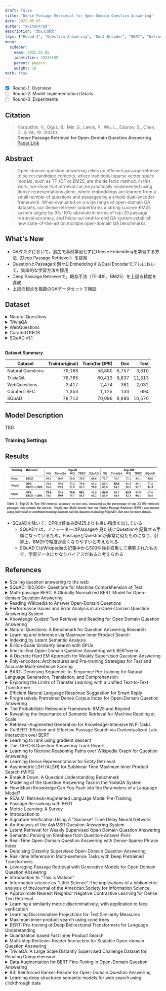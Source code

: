 ```yaml
---
draft: false
title: "Dense Passage Retrieval for Open-Domain Question Answering"
date: 2022-05-05
author: "akitenkrad"
description: "読んだ論文"
tags: ["Round-1", "Question Answering", "Dual Encoder", "BERT", "Extractive MRC", "SQuAD", "Natural Questions", "TriviaQA", "WebQuestions", "TREC"]
menu:
  sidebar:
    name: 2022.05.05
    identifier: 20220505
    parent: papers
    weight: 10
math: true
---
```


- [x] Round-1: Overview
- [ ] Round-2: Model Implementation Details
- [ ] Round-3: Experiments

## Citation

> Karpukhin, V., Oğuz, B., Min, S., Lewis, P., Wu, L., Edunov, S., Chen, D., & Yih, W. (2020).   
> **Dense Passage Retrieval for Open-Domain Question Answering.**   
> [Paper Link](https://doi.org/10.48550/arxiv.2004.04906)

## Abstract

> Open-domain question answering relies on efficient passage retrieval to
> select candidate contexts, where traditional sparse vector space models, such
> as TF-IDF or BM25, are the de facto method. In this work, we show that
> retrieval can be practically implemented using dense representations alone,
> where embeddings are learned from a small number of questions and passages by a
> simple dual-encoder framework. When evaluated on a wide range of open-domain QA
> datasets, our dense retriever outperforms a strong Lucene-BM25 system largely
> by 9%-19% absolute in terms of top-20 passage retrieval accuracy, and helps our
> end-to-end QA system establish new state-of-the-art on multiple open-domain QA
> benchmarks.

## What's New

- QAタスクにおいて，追加で事前学習せずにDense Embeddingを学習する方法（Deep Passage Retriever）を提案
- QuestionとPassageを別々にEmbeddingするDual Encoderモデルにおいて，効率的な学習方法を採用
- Deep Passage Retrieverで，既存手法（TF-IDF，BM25）を上回る精度を達成
- 上記の観点を複数のQAデータセットで検証

## Dataset

<details>
<summary>Natural Questions</summary>

  > Kwiatkowski, T. et al. (2019).   
  > **Natural Questions: A Benchmark for Question Answering Research.**  
  > Transactions of the Association for Computational Linguistics, 7, 453–466.  
  > https://doi.org/10.1162/TACL_A_00276  

</details>

<details>
<summary>TriviaQA</summary>

  > Joshi, M., Choi, E., Weld, D. S., & Zettlemoyer, L. (2017).  
  > **TriviaQA: A Large Scale Distantly Supervised Challenge Dataset for Reading Comprehension.**  
  > https://doi.org/10.48550/arxiv.1705.03551  

</details>

<details>
<summary>WebQuestions</summary>

  > Berant, J., Chou, A. K., Frostig, R., & Liang, P. (2013).  
  > **Semantic Parsing on Freebase from Question-Answer Pairs.**  
  > EMNLP.  

</details>

<details>
<summary>CuratedTRECK</summary>

  > Baudiš, P., & Šedivý, J. (2015).  
  > **Modeling of the question answering task in the YodaQA system.**  
  > Lecture Notes in Computer Science (Including Subseries Lecture Notes in Artificial Intelligence and Lecture Notes in Bioinformatics), 9283, 222–228.  
  > https://doi.org/10.1007/978-3-319-24027-5_20  

</details>

<details>
<summary>SQuAD v1.1</summary>

  > Rajpurkar, P., Zhang, J., Lopyrev, K., & Liang, P. (2016).  
  > **SQuAD: 100,000+ Questions for Machine Comprehension of Text.**  
  > EMNLP 2016 - Conference on Empirical Methods in Natural Language Processing, Proceedings, 2383–2392.  
  > https://doi.org/10.18653/V1/D16-1264

</details>
</br>

**Dataset Summary**

| Dataset | Train(original) | Train(for DPR) | Dev | Test |
|---------|----------------:|---------------:|----:|-----:|
| Natural Questions | 79,168 | 58,880 | 8,757 | 3,610 |
| TriviaQA          | 78,785 | 60,413 | 8,837 | 11,313 |
| WebQuestions      | 3,417  | 2,474  | 361   | 2,032 |
| CuratedTREC       | 1,353  | 1,125  | 133   | 694 |
| SQuAD             | 78,713 | 70,096 | 8,886 | 10,570 |

## Model Description

TBD

### Training Settings

## Results

<img src='result-table2.png' title='from the paper' />

- SQuADを除いて，DPRは軒並みBM25よりも良い精度を出している
  - SQuADでは，アノテーターはPassageを見た後にQuestionを記載する手順になっているため，PassageとQuestionが非常に似たものになり，計算上，BM25で精度が高くなりやすいと考えられる
  - SQuADではWikipediaの記事中から500件強を収集して構築されたもので，学習データにかなりバイアスがあると考えられる

## References

<details>
  <summary>Scaling question answering to the web</summary>

  > Cody C. T. Kwok, Oren Etzioni, Daniel S. Weld. (2001)  
  > **Scaling question answering to the web**  
  > TOIS  
  > [Paper Link](https://www.semanticscholar.org/paper/016e9cc85c658c6a69710b4c617609ad2a5d3a74)  
  > Influential Citation Count (22), SS-ID (016e9cc85c658c6a69710b4c617609ad2a5d3a74)  
  > 
  > **ABSTRACT**  
  > The wealth of information on the web makes it an attractive resource for seeking quick answers to simple, factual questions such as &quote;who was the first American in space?&quote; or &quote;what is the second tallest mountain in the world?&quote; Yet today's most advanced web search services (e.g., Google and AskJeeves) make it surprisingly tedious to locate answers to such questions. In this paper, we extend question-answering techniques, first studied in the information retrieval literature, to the web and experimentally evaluate their performance.First we introduce Mulder, which we believe to be the first general-purpose, fully-automated question-answering system available on the web. Second, we describe Mulder's architecture, which relies on multiple search-engine queries, natural-language parsing, and a novel voting procedure to yield reliable answers coupled with high recall. Finally, we compare Mulder's performance to that of Google and AskJeeves on questions drawn from the TREC-8 question answering track. We find that Mulder's recall is more than a factor of three higher than that of AskJeeves. In addition, we find that Google requires 6.6 times as much user effort to achieve the same level of recall as Mulder.

</details>

<details>
  <summary>SQuAD: 100,000+ Questions for Machine Comprehension of Text</summary>

  > Pranav Rajpurkar, Jian Zhang, Konstantin Lopyrev, Percy Liang. (2016)  
  > **SQuAD: 100,000+ Questions for Machine Comprehension of Text**  
  > EMNLP  
  > [Paper Link](https://www.semanticscholar.org/paper/05dd7254b632376973f3a1b4d39485da17814df5)  
  > Influential Citation Count (1062), SS-ID (05dd7254b632376973f3a1b4d39485da17814df5)  
  > 
  > **ABSTRACT**  
  > We present the Stanford Question Answering Dataset (SQuAD), a new reading comprehension dataset consisting of 100,000+ questions posed by crowdworkers on a set of Wikipedia articles, where the answer to each question is a segment of text from the corresponding reading passage. We analyze the dataset to understand the types of reasoning required to answer the questions, leaning heavily on dependency and constituency trees. We build a strong logistic regression model, which achieves an F1 score of 51.0%, a significant improvement over a simple baseline (20%). However, human performance (86.8%) is much higher, indicating that the dataset presents a good challenge problem for future research. 
The dataset is freely available at this https URL

</details>

<details>
  <summary>Multi-passage BERT: A Globally Normalized BERT Model for Open-domain Question Answering</summary>

  > Zhiguo Wang, Patrick Ng, Xiaofei Ma, Ramesh Nallapati, Bing Xiang. (2019)  
  > **Multi-passage BERT: A Globally Normalized BERT Model for Open-domain Question Answering**  
  > EMNLP  
  > [Paper Link](https://www.semanticscholar.org/paper/0cf535110808d33fdf4db3ffa1621dea16e29c0d)  
  > Influential Citation Count (16), SS-ID (0cf535110808d33fdf4db3ffa1621dea16e29c0d)  
  > 
  > **ABSTRACT**  
  > BERT model has been successfully applied to open-domain QA tasks. However, previous work trains BERT by viewing passages corresponding to the same question as independent training instances, which may cause incomparable scores for answers from different passages. To tackle this issue, we propose a multi-passage BERT model to globally normalize answer scores across all passages of the same question, and this change enables our QA model find better answers by utilizing more passages. In addition, we find that splitting articles into passages with the length of 100 words by sliding window improves performance by 4%. By leveraging a passage ranker to select high-quality passages, multi-passage BERT gains additional 2%. Experiments on four standard benchmarks showed that our multi-passage BERT outperforms all state-of-the-art models on all benchmarks. In particular, on the OpenSQuAD dataset, our model gains 21.4% EM and 21.5% F1 over all non-BERT models, and 5.8% EM and 6.5% F1 over BERT-based models.

</details>

<details>
  <summary>Reading Wikipedia to Answer Open-Domain Questions</summary>

  > Danqi Chen, Adam Fisch, J. Weston, Antoine Bordes. (2017)  
  > **Reading Wikipedia to Answer Open-Domain Questions**  
  > ACL  
  > [Paper Link](https://www.semanticscholar.org/paper/104715e1097b7ebee436058bfd9f45540f269845)  
  > Influential Citation Count (280), SS-ID (104715e1097b7ebee436058bfd9f45540f269845)  
  > 
  > **ABSTRACT**  
  > This paper proposes to tackle open- domain question answering using Wikipedia as the unique knowledge source: the answer to any factoid question is a text span in a Wikipedia article. This task of machine reading at scale combines the challenges of document retrieval (finding the relevant articles) with that of machine comprehension of text (identifying the answer spans from those articles). Our approach combines a search component based on bigram hashing and TF-IDF matching with a multi-layer recurrent neural network model trained to detect answers in Wikipedia paragraphs. Our experiments on multiple existing QA datasets indicate that (1) both modules are highly competitive with respect to existing counterparts and (2) multitask learning using distant supervision on their combination is an effective complete system on this challenging task.

</details>

<details>
  <summary>Performance Issues and Error Analysis in an Open-Domain Question Answering System</summary>

  > D. Moldovan, Marius Pasca, S. Harabagiu, M. Surdeanu. (2002)  
  > **Performance Issues and Error Analysis in an Open-Domain Question Answering System**  
  > ACL  
  > [Paper Link](https://www.semanticscholar.org/paper/1503e5c5adb0a3063d09b0f398f724d7dd26a979)  
  > Influential Citation Count (12), SS-ID (1503e5c5adb0a3063d09b0f398f724d7dd26a979)  
  > 
  > **ABSTRACT**  
  > This paper presents an in-depth analysis of a state-of-the-art Question Answering system. Several scenarios are examined: (1) the performance of each module in a serial baseline system, (2) the impact of feedbacks and the insertion of a logic prover, and (3) the impact of various lexical resources. The main conclusion is that the overall performance depends on the depth of natural language processing resources and the tools used for answer finding.

</details>

<details>
  <summary>Knowledge Guided Text Retrieval and Reading for Open Domain Question Answering</summary>

  > Sewon Min, Danqi Chen, Luke Zettlemoyer, Hannaneh Hajishirzi. (2019)  
  > **Knowledge Guided Text Retrieval and Reading for Open Domain Question Answering**  
  > ArXiv  
  > [Paper Link](https://www.semanticscholar.org/paper/1715aa36ccc851310308630d4db61dcecf49a50d)  
  > Influential Citation Count (4), SS-ID (1715aa36ccc851310308630d4db61dcecf49a50d)  
  > 
  > **ABSTRACT**  
  > We introduce an approach for open-domain question answering (QA) that retrieves and reads a passage graph, where vertices are passages of text and edges represent relationships that are derived from an external knowledge base or co-occurrence in the same article. Our goals are to boost coverage by using knowledge-guided retrieval to find more relevant passages than text-matching methods, and to improve accuracy by allowing for better knowledge-guided fusion of information across related passages. Our graph retrieval method expands a set of seed keyword-retrieved passages by traversing the graph structure of the knowledge base. Our reader extends a BERT-based architecture and updates passage representations by propagating information from related passages and their relations, instead of reading each passage in isolation. Experiments on three open-domain QA datasets, WebQuestions, Natural Questions and TriviaQA, show improved performance over non-graph baselines by 2-11% absolute. Our approach also matches or exceeds the state-of-the-art in every case, without using an expensive end-to-end training regime.

</details>

<details>
  <summary>Natural Questions: A Benchmark for Question Answering Research</summary>

  > T. Kwiatkowski, Jennimaria Palomaki, Olivia Redfield, Michael Collins, Ankur P. Parikh, Chris Alberti, D. Epstein, Illia Polosukhin, Jacob Devlin, Kenton Lee, Kristina Toutanova, Llion Jones, Matthew Kelcey, Ming-Wei Chang, Andrew M. Dai, Jakob Uszkoreit, Quoc V. Le, Slav Petrov. (2019)  
  > **Natural Questions: A Benchmark for Question Answering Research**  
  > TACL  
  > [Paper Link](https://www.semanticscholar.org/paper/17dbd7b72029181327732e4d11b52a08ed4630d0)  
  > Influential Citation Count (121), SS-ID (17dbd7b72029181327732e4d11b52a08ed4630d0)  
  > 
  > **ABSTRACT**  
  > We present the Natural Questions corpus, a question answering data set. Questions consist of real anonymized, aggregated queries issued to the Google search engine. An annotator is presented with a question along with a Wikipedia page from the top 5 search results, and annotates a long answer (typically a paragraph) and a short answer (one or more entities) if present on the page, or marks null if no long/short answer is present. The public release consists of 307,373 training examples with single annotations; 7,830 examples with 5-way annotations for development data; and a further 7,842 examples with 5-way annotated sequestered as test data. We present experiments validating quality of the data. We also describe analysis of 25-way annotations on 302 examples, giving insights into human variability on the annotation task. We introduce robust metrics for the purposes of evaluating question answering systems; demonstrate high human upper bounds on these metrics; and establish baseline results using competitive methods drawn from related literature.

</details>

<details>
  <summary>Learning and Inference via Maximum Inner Product Search</summary>

  > Stephen Mussmann, S. Ermon. (2016)  
  > **Learning and Inference via Maximum Inner Product Search**  
  > ICML  
  > [Paper Link](https://www.semanticscholar.org/paper/2040c5de2344b9b14f1bbfff372f708639cca739)  
  > Influential Citation Count (2), SS-ID (2040c5de2344b9b14f1bbfff372f708639cca739)  
  > 
  > **ABSTRACT**  
  > A large class of commonly used probabilistic models known as log-linear models are defined up to a normalization constant. Typical learning algorithms for such models require solving a sequence of probabilistic inference queries. These inferences are typically intractable, and are a major bottleneck for learning models with large output spaces. In this paper, we provide a new approach for amortizing the cost of a sequence of related inference queries, such as the ones arising during learning. Our technique relies on a surprising connection with algorithms developed in the past two decades for similarity search in large data bases. Our approach achieves improved running times with provable approximation guarantees. We show that it performs well both on synthetic data and neural language models with large output spaces.

</details>

<details>
  <summary>Indexing by Latent Semantic Analysis</summary>

  > S. Deerwester, S. Dumais, T. Landauer, G. Furnas, R. Harshman. (1990)  
  > **Indexing by Latent Semantic Analysis**  
  > J. Am. Soc. Inf. Sci.  
  > [Paper Link](https://www.semanticscholar.org/paper/20a80a7356859daa4170fb4da6b87b84adbb547f)  
  > Influential Citation Count (770), SS-ID (20a80a7356859daa4170fb4da6b87b84adbb547f)  
  > 
  > **ABSTRACT**  
  > A new method for automatic indexing and retrieval is described. The approach is to take advantage of implicit higher-order structure in the association of terms with documents (“semantic structure”) in order to improve the detection of relevant documents on the basis of terms found in queries. The particular technique used is singular-value decomposition, in which a large term by document matrix is decomposed into a set of ca. 100 orthogonal factors from which the original matrix can be approximated by linear combination. Documents are represented by ca. 100 item vectors of factor weights. Queries are represented as pseudo-document vectors formed from weighted combinations of terms, and documents with supra-threshold cosine values are returned. initial tests find this completely automatic method for retrieval to be promising.

</details>

<details>
  <summary>Billion-Scale Similarity Search with GPUs</summary>

  > Jeff Johnson, M. Douze, H. Jégou. (2017)  
  > **Billion-Scale Similarity Search with GPUs**  
  > IEEE Transactions on Big Data  
  > [Paper Link](https://www.semanticscholar.org/paper/2cbb8de53759e75411bc528518947a3094fbce3a)  
  > Influential Citation Count (166), SS-ID (2cbb8de53759e75411bc528518947a3094fbce3a)  
  > 
  > **ABSTRACT**  
  > Similarity search finds application in database systems handling complex data such as images or videos, which are typically represented by high-dimensional features and require specific indexing structures. This paper tackles the problem of better utilizing GPUs for this task. While GPUs excel at data parallel tasks such as distance computation, prior approaches in this domain are bottlenecked by algorithms that expose less parallelism, such as <inline-formula><tex-math notation="LaTeX">$k$</tex-math><alternatives><mml:math><mml:mi>k</mml:mi></mml:math><inline-graphic xlink:href="johnson-ieq1-2921572.gif"/></alternatives></inline-formula>-min selection, or make poor use of the memory hierarchy. We propose a novel design for <inline-formula><tex-math notation="LaTeX">$k$</tex-math><alternatives><mml:math><mml:mi>k</mml:mi></mml:math><inline-graphic xlink:href="johnson-ieq2-2921572.gif"/></alternatives></inline-formula>-selection. We apply it in different similarity search scenarios, by optimizing brute-force, approximate and compressed-domain search based on product quantization. In all these setups, we outperform the state of the art by large margins. Our implementation operates at up to 55 percent of theoretical peak performance, enabling a nearest neighbor implementation that is 8.5 × faster than prior GPU state of the art. It enables the construction of a high accuracy <inline-formula><tex-math notation="LaTeX">$k$</tex-math><alternatives><mml:math><mml:mi>k</mml:mi></mml:math><inline-graphic xlink:href="johnson-ieq3-2921572.gif"/></alternatives></inline-formula>-NN graph on 95 million images from the <sc>Yfcc100M</sc> dataset in 35 minutes, and of a graph connecting 1 billion vectors in less than 12 hours on 4 Maxwell Titan X GPUs. We have open-sourced our approach for the sake of comparison and reproducibility.

</details>

<details>
  <summary>End-to-End Open-Domain Question Answering with BERTserini</summary>

  > Wei Yang, Yuqing Xie, Aileen Lin, Xingyu Li, Luchen Tan, Kun Xiong, Ming Li, Jimmy J. Lin. (2019)  
  > **End-to-End Open-Domain Question Answering with BERTserini**  
  > NAACL  
  > [Paper Link](https://www.semanticscholar.org/paper/2fe7dba5a58aee5156594b4d78634ecd6c7dcabd)  
  > Influential Citation Count (45), SS-ID (2fe7dba5a58aee5156594b4d78634ecd6c7dcabd)  
  > 
  > **ABSTRACT**  
  > We demonstrate an end-to-end question answering system that integrates BERT with the open-source Anserini information retrieval toolkit. In contrast to most question answering and reading comprehension models today, which operate over small amounts of input text, our system integrates best practices from IR with a BERT-based reader to identify answers from a large corpus of Wikipedia articles in an end-to-end fashion. We report large improvements over previous results on a standard benchmark test collection, showing that fine-tuning pretrained BERT with SQuAD is sufficient to achieve high accuracy in identifying answer spans.

</details>

<details>
  <summary>A Discrete Hard EM Approach for Weakly Supervised Question Answering</summary>

  > Sewon Min, Danqi Chen, Hannaneh Hajishirzi, Luke Zettlemoyer. (2019)  
  > **A Discrete Hard EM Approach for Weakly Supervised Question Answering**  
  > EMNLP  
  > [Paper Link](https://www.semanticscholar.org/paper/30eff53e981695c7296d258b8dc44b4c7b482a0c)  
  > Influential Citation Count (19), SS-ID (30eff53e981695c7296d258b8dc44b4c7b482a0c)  
  > 
  > **ABSTRACT**  
  > Many question answering (QA) tasks only provide weak supervision for how the answer should be computed. For example, TriviaQA answers are entities that can be mentioned multiple times in supporting documents, while DROP answers can be computed by deriving many different equations from numbers in the reference text. In this paper, we show it is possible to convert such tasks into discrete latent variable learning problems with a precomputed, task-specific set of possible solutions (e.g. different mentions or equations) that contains one correct option. We then develop a hard EM learning scheme that computes gradients relative to the most likely solution at each update. Despite its simplicity, we show that this approach significantly outperforms previous methods on six QA tasks, including absolute gains of 2–10%, and achieves the state-of-the-art on five of them. Using hard updates instead of maximizing marginal likelihood is key to these results as it encourages the model to find the one correct answer, which we show through detailed qualitative analysis.

</details>

<details>
  <summary>Poly-encoders: Architectures and Pre-training Strategies for Fast and Accurate Multi-sentence Scoring</summary>

  > Samuel Humeau, Kurt Shuster, Marie-Anne Lachaux, J. Weston. (2020)  
  > **Poly-encoders: Architectures and Pre-training Strategies for Fast and Accurate Multi-sentence Scoring**  
  > ICLR  
  > [Paper Link](https://www.semanticscholar.org/paper/3511facfa0230b8c3ba5b72d9c11bc58f6ed6ecc)  
  > Influential Citation Count (28), SS-ID (3511facfa0230b8c3ba5b72d9c11bc58f6ed6ecc)  
  > 
  > **ABSTRACT**  
  > The use of deep pre-trained transformers has led to remarkable progress in a number of applications (Devlin et al., 2018). For tasks that make pairwise comparisons between sequences, matching a given input with a corresponding label, two approaches are common: Cross-encoders performing full self-attention over the pair and Bi-encoders encoding the pair separately. The former often performs better, but is too slow for practical use. In this work, we develop a new transformer architecture, the Poly-encoder, that learns global rather than token level self-attention features. We perform a detailed comparison of all three approaches, including what pre-training and fine-tuning strategies work best. We show our models achieve state-of-the-art results on four tasks; that Poly-encoders are faster than Cross-encoders and more accurate than Bi-encoders; and that the best results are obtained by pre-training on large datasets similar to the downstream tasks.

</details>

<details>
  <summary>BART: Denoising Sequence-to-Sequence Pre-training for Natural Language Generation, Translation, and Comprehension</summary>

  > M. Lewis, Yinhan Liu, Naman Goyal, Marjan Ghazvininejad, Abdelrahman Mohamed, Omer Levy, Veselin Stoyanov, Luke Zettlemoyer. (2019)  
  > **BART: Denoising Sequence-to-Sequence Pre-training for Natural Language Generation, Translation, and Comprehension**  
  > ACL  
  > [Paper Link](https://www.semanticscholar.org/paper/395de0bd3837fdf4b4b5e5f04835bcc69c279481)  
  > Influential Citation Count (481), SS-ID (395de0bd3837fdf4b4b5e5f04835bcc69c279481)  
  > 
  > **ABSTRACT**  
  > We present BART, a denoising autoencoder for pretraining sequence-to-sequence models. BART is trained by (1) corrupting text with an arbitrary noising function, and (2) learning a model to reconstruct the original text. It uses a standard Tranformer-based neural machine translation architecture which, despite its simplicity, can be seen as generalizing BERT (due to the bidirectional encoder), GPT (with the left-to-right decoder), and other recent pretraining schemes. We evaluate a number of noising approaches, finding the best performance by both randomly shuffling the order of sentences and using a novel in-filling scheme, where spans of text are replaced with a single mask token. BART is particularly effective when fine tuned for text generation but also works well for comprehension tasks. It matches the performance of RoBERTa on GLUE and SQuAD, and achieves new state-of-the-art results on a range of abstractive dialogue, question answering, and summarization tasks, with gains of up to 3.5 ROUGE. BART also provides a 1.1 BLEU increase over a back-translation system for machine translation, with only target language pretraining. We also replicate other pretraining schemes within the BART framework, to understand their effect on end-task performance.

</details>

<details>
  <summary>Exploring the Limits of Transfer Learning with a Unified Text-to-Text Transformer</summary>

  > Colin Raffel, Noam M. Shazeer, Adam Roberts, Katherine Lee, Sharan Narang, Michael Matena, Yanqi Zhou, Wei Li, Peter J. Liu. (2019)  
  > **Exploring the Limits of Transfer Learning with a Unified Text-to-Text Transformer**  
  > J. Mach. Learn. Res.  
  > [Paper Link](https://www.semanticscholar.org/paper/3cfb319689f06bf04c2e28399361f414ca32c4b3)  
  > Influential Citation Count (615), SS-ID (3cfb319689f06bf04c2e28399361f414ca32c4b3)  
  > 
  > **ABSTRACT**  
  > Transfer learning, where a model is first pre-trained on a data-rich task before being fine-tuned on a downstream task, has emerged as a powerful technique in natural language processing (NLP). The effectiveness of transfer learning has given rise to a diversity of approaches, methodology, and practice. In this paper, we explore the landscape of transfer learning techniques for NLP by introducing a unified framework that converts every language problem into a text-to-text format. Our systematic study compares pre-training objectives, architectures, unlabeled datasets, transfer approaches, and other factors on dozens of language understanding tasks. By combining the insights from our exploration with scale and our new "Colossal Clean Crawled Corpus", we achieve state-of-the-art results on many benchmarks covering summarization, question answering, text classification, and more. To facilitate future work on transfer learning for NLP, we release our dataset, pre-trained models, and code.

</details>

<details>
  <summary>Efficient Natural Language Response Suggestion for Smart Reply</summary>

  > Matthew Henderson, Rami Al-Rfou, B. Strope, Yun-Hsuan Sung, László Lukács, Ruiqi Guo, Sanjiv Kumar, Balint Miklos, R. Kurzweil. (2017)  
  > **Efficient Natural Language Response Suggestion for Smart Reply**  
  > ArXiv  
  > [Paper Link](https://www.semanticscholar.org/paper/435553998fbef790b5bed3491a8f634d9ec5cfa2)  
  > Influential Citation Count (13), SS-ID (435553998fbef790b5bed3491a8f634d9ec5cfa2)  
  > 
  > **ABSTRACT**  
  > This paper presents a computationally efficient machine-learned method for natural language response suggestion. Feed-forward neural networks using n-gram embedding features encode messages into vectors which are optimized to give message-response pairs a high dot-product value. An optimized search finds response suggestions. The method is evaluated in a large-scale commercial e-mail application, Inbox by Gmail. Compared to a sequence-to-sequence approach, the new system achieves the same quality at a small fraction of the computational requirements and latency.

</details>

<details>
  <summary>Progressively Pretrained Dense Corpus Index for Open-Domain Question Answering</summary>

  > Wenhan Xiong, Hong Wang, W. Wang. (2020)  
  > **Progressively Pretrained Dense Corpus Index for Open-Domain Question Answering**  
  > EACL  
  > [Paper Link](https://www.semanticscholar.org/paper/469d92f195aebfa09e9b411ad92b3c879bcd1eba)  
  > Influential Citation Count (1), SS-ID (469d92f195aebfa09e9b411ad92b3c879bcd1eba)  
  > 
  > **ABSTRACT**  
  > Commonly used information retrieval methods such as TF-IDF in open-domain question answering (QA) systems are insufficient to capture deep semantic matching that goes beyond lexical overlaps. Some recent studies consider the retrieval process as maximum inner product search (MIPS) using dense question and paragraph representations, achieving promising results on several information-seeking QA datasets. However, the pretraining of the dense vector representations is highly resource-demanding, e.g., requires a very large batch size and lots of training steps. In this work, we propose a sample-efficient method to pretrain the paragraph encoder. First, instead of using heuristically created pseudo question-paragraph pairs for pretraining, we use an existing pretrained sequence-to-sequence model to build a strong question generator that creates high-quality pretraining data. Second, we propose a simple progressive pretraining algorithm to ensure the existence of effective negative samples in each batch. Across three open-domain QA datasets, our method consistently outperforms a strong dense retrieval baseline that uses 6 times more computation for training. On two of the datasets, our method achieves more than 4-point absolute improvement in terms of answer exact match.

</details>

<details>
  <summary>The Probabilistic Relevance Framework: BM25 and Beyond</summary>

  > S. Robertson, H. Zaragoza. (2009)  
  > **The Probabilistic Relevance Framework: BM25 and Beyond**  
  > Found. Trends Inf. Retr.  
  > [Paper Link](https://www.semanticscholar.org/paper/47ced790a563344efae66588b5fb7fe6cca29ed3)  
  > Influential Citation Count (278), SS-ID (47ced790a563344efae66588b5fb7fe6cca29ed3)  
  > 
  > **ABSTRACT**  
  > The Probabilistic Relevance Framework (PRF) is a formal framework for document retrieval, grounded in work done in the 1970—1980s, which led to the development of one of the most successful text-retrieval algorithms, BM25. In recent years, research in the PRF has yielded new retrieval models capable of taking into account document meta-data (especially structure and link-graph information). Again, this has led to one of the most successful Web-search and corporate-search algorithms, BM25F. This work presents the PRF from a conceptual point of view, describing the probabilistic modelling assumptions behind the framework and the different ranking algorithms that result from its application: the binary independence model, relevance feedback models, BM25 and BM25F. It also discusses the relation between the PRF and other statistical models for IR, and covers some related topics, such as the use of non-textual features, and parameter optimisation for models with free parameters.

</details>

<details>
  <summary>Revealing the Importance of Semantic Retrieval for Machine Reading at Scale</summary>

  > Yixin Nie, Songhe Wang, Mohit Bansal. (2019)  
  > **Revealing the Importance of Semantic Retrieval for Machine Reading at Scale**  
  > EMNLP  
  > [Paper Link](https://www.semanticscholar.org/paper/4bf61dab8ad195e87b6f0496ec7bada5d37c476f)  
  > Influential Citation Count (20), SS-ID (4bf61dab8ad195e87b6f0496ec7bada5d37c476f)  
  > 
  > **ABSTRACT**  
  > Machine Reading at Scale (MRS) is a challenging task in which a system is given an input query and is asked to produce a precise output by “reading” information from a large knowledge base. The task has gained popularity with its natural combination of information retrieval (IR) and machine comprehension (MC). Advancements in representation learning have led to separated progress in both IR and MC; however, very few studies have examined the relationship and combined design of retrieval and comprehension at different levels of granularity, for development of MRS systems. In this work, we give general guidelines on system design for MRS by proposing a simple yet effective pipeline system with special consideration on hierarchical semantic retrieval at both paragraph and sentence level, and their potential effects on the downstream task. The system is evaluated on both fact verification and open-domain multihop QA, achieving state-of-the-art results on the leaderboard test sets of both FEVER and HOTPOTQA. To further demonstrate the importance of semantic retrieval, we present ablation and analysis studies to quantify the contribution of neural retrieval modules at both paragraph-level and sentence-level, and illustrate that intermediate semantic retrieval modules are vital for not only effectively filtering upstream information and thus saving downstream computation, but also for shaping upstream data distribution and providing better data for downstream modeling.

</details>

<details>
  <summary>Retrieval-Augmented Generation for Knowledge-Intensive NLP Tasks</summary>

  > Patrick Lewis, Ethan Perez, Aleksandara Piktus, Fabio Petroni, Vladimir Karpukhin, Naman Goyal, Heinrich Kuttler, M. Lewis, Wen-tau Yih, Tim Rocktäschel, Sebastian Riedel, Douwe Kiela. (2020)  
  > **Retrieval-Augmented Generation for Knowledge-Intensive NLP Tasks**  
  > NeurIPS  
  > [Paper Link](https://www.semanticscholar.org/paper/58ed1fbaabe027345f7bb3a6312d41c5aac63e22)  
  > Influential Citation Count (52), SS-ID (58ed1fbaabe027345f7bb3a6312d41c5aac63e22)  
  > 
  > **ABSTRACT**  
  > Large pre-trained language models have been shown to store factual knowledge in their parameters, and achieve state-of-the-art results when fine-tuned on downstream NLP tasks. However, their ability to access and precisely manipulate knowledge is still limited, and hence on knowledge-intensive tasks, their performance lags behind task-specific architectures. Additionally, providing provenance for their decisions and updating their world knowledge remain open research problems. Pre-trained models with a differentiable access mechanism to explicit non-parametric memory can overcome this issue, but have so far been only investigated for extractive downstream tasks. We explore a general-purpose fine-tuning recipe for retrieval-augmented generation (RAG) -- models which combine pre-trained parametric and non-parametric memory for language generation. We introduce RAG models where the parametric memory is a pre-trained seq2seq model and the non-parametric memory is a dense vector index of Wikipedia, accessed with a pre-trained neural retriever. We compare two RAG formulations, one which conditions on the same retrieved passages across the whole generated sequence, the other can use different passages per token. We fine-tune and evaluate our models on a wide range of knowledge-intensive NLP tasks and set the state-of-the-art on three open domain QA tasks, outperforming parametric seq2seq models and task-specific retrieve-and-extract architectures. For language generation tasks, we find that RAG models generate more specific, diverse and factual language than a state-of-the-art parametric-only seq2seq baseline.

</details>

<details>
  <summary>ColBERT: Efficient and Effective Passage Search via Contextualized Late Interaction over BERT</summary>

  > O. Khattab, M. Zaharia. (2020)  
  > **ColBERT: Efficient and Effective Passage Search via Contextualized Late Interaction over BERT**  
  > SIGIR  
  > [Paper Link](https://www.semanticscholar.org/paper/60b8ad6177230ad5402af409a6edb5af441baeb4)  
  > Influential Citation Count (52), SS-ID (60b8ad6177230ad5402af409a6edb5af441baeb4)  
  > 
  > **ABSTRACT**  
  > Recent progress in Natural Language Understanding (NLU) is driving fast-paced advances in Information Retrieval (IR), largely owed to fine-tuning deep language models (LMs) for document ranking. While remarkably effective, the ranking models based on these LMs increase computational cost by orders of magnitude over prior approaches, particularly as they must feed each query-document pair through a massive neural network to compute a single relevance score. To tackle this, we present ColBERT, a novel ranking model that adapts deep LMs (in particular, BERT) for efficient retrieval. ColBERT introduces a late interaction architecture that independently encodes the query and the document using BERT and then employs a cheap yet powerful interaction step that models their fine-grained similarity. By delaying and yet retaining this fine-granular interaction, ColBERT can leverage the expressiveness of deep LMs while simultaneously gaining the ability to pre-compute document representations offline, considerably speeding up query processing. Crucially, ColBERT's pruning-friendly interaction mechanism enables leveraging vector-similarity indexes for end-to-end retrieval directly from millions of documents. We extensively evaluate ColBERT using two recent passage search datasets. Results show that ColBERT's effectiveness is competitive with existing BERT-based models (and outperforms every non-BERT baseline), while executing two orders-of-magnitude faster and requiring up to four orders-of-magnitude fewer FLOPs per query.

</details>

<details>
  <summary>Learning to rank using gradient descent</summary>

  > C. Burges, Tal Shaked, Erin Renshaw, Ari Lazier, Matt Deeds, Nicole Hamilton, Greg Hullender. (2005)  
  > **Learning to rank using gradient descent**  
  > ICML  
  > [Paper Link](https://www.semanticscholar.org/paper/63aaf12163fe9735dfe9a69114937c4fa34f303a)  
  > Influential Citation Count (290), SS-ID (63aaf12163fe9735dfe9a69114937c4fa34f303a)  
  > 
  > **ABSTRACT**  
  > We investigate using gradient descent methods for learning ranking functions; we propose a simple probabilistic cost function, and we introduce RankNet, an implementation of these ideas using a neural network to model the underlying ranking function. We present test results on toy data and on data from a commercial internet search engine.

</details>

<details>
  <summary>The TREC-8 Question Answering Track Report</summary>

  > E. Voorhees. (1999)  
  > **The TREC-8 Question Answering Track Report**  
  > TREC  
  > [Paper Link](https://www.semanticscholar.org/paper/646d4888871aca2a25111eb2520e4c47e253b014)  
  > Influential Citation Count (157), SS-ID (646d4888871aca2a25111eb2520e4c47e253b014)  
  > 
  > **ABSTRACT**  
  > The TREC-8 Question Answering track was the first large-scale evaluation of domain-independent question answering systems. This paper summarizes the results of the track by giving a brief overview of the different approaches taken to solve the problem. The most accurate systems found a correct response for more than 2/3 of the questions. Relatively simple bag-of-words approaches were adequate for finding answers when responses could be as long as a paragraph (250 bytes), but more sophisticated processing was necessary for more direct responses (50 bytes).

The TREC-8 Question Answering track was an initial eort to bring the benets of large-scale evaluation to bear on a question answering (QA) task. The goal in the QA task is to retrieve small snippets of text that contain the actual answer to a question rather than the document lists traditionally returned by text retrieval systems. The assumption is that users would usually prefer to be given the answer rather than and the answer themselves in a document.

This paper summarizes the retrieval results of the track; a companion paper (\The TREC-8 Question Answering Track Evaluation") gives details about how the evaluation was implemented. By necessity, a track report can give only an overview of the different approaches used in the track. Readers are urged to consult the participants' papers elsewhere in the Proceedings for details regarding a particular approach.

</details>

<details>
  <summary>Learning to Retrieve Reasoning Paths over Wikipedia Graph for Question Answering</summary>

  > Akari Asai, Kazuma Hashimoto, Hannaneh Hajishirzi, R. Socher, Caiming Xiong. (2019)  
  > **Learning to Retrieve Reasoning Paths over Wikipedia Graph for Question Answering**  
  > ICLR  
  > [Paper Link](https://www.semanticscholar.org/paper/6580bf92ca01a403ac58f6764dc1dd7a771579d0)  
  > Influential Citation Count (26), SS-ID (6580bf92ca01a403ac58f6764dc1dd7a771579d0)  
  > 
  > **ABSTRACT**  
  > Answering questions that require multi-hop reasoning at web-scale necessitates retrieving multiple evidence documents, one of which often has little lexical or semantic relationship to the question. This paper introduces a new graph-based recurrent retrieval approach that learns to retrieve reasoning paths over the Wikipedia graph to answer multi-hop open-domain questions. Our retriever model trains a recurrent neural network that learns to sequentially retrieve evidence paragraphs in the reasoning path by conditioning on the previously retrieved documents. Our reader model ranks the reasoning paths and extracts the answer span included in the best reasoning path. Experimental results show state-of-the-art results in three open-domain QA datasets, showcasing the effectiveness and robustness of our method. Notably, our method achieves significant improvement in HotpotQA, outperforming the previous best model by more than 14 points.

</details>

<details>
  <summary>Learning Dense Representations for Entity Retrieval</summary>

  > D. Gillick, Sayali Kulkarni, L. Lansing, A. Presta, Jason Baldridge, Eugene Ie, Diego Garcia-Olano. (2019)  
  > **Learning Dense Representations for Entity Retrieval**  
  > CoNLL  
  > [Paper Link](https://www.semanticscholar.org/paper/6b5cb3b85fb247256b264c2732916cf129015a92)  
  > Influential Citation Count (10), SS-ID (6b5cb3b85fb247256b264c2732916cf129015a92)  
  > 
  > **ABSTRACT**  
  > We show that it is feasible to perform entity linking by training a dual encoder (two-tower) model that encodes mentions and entities in the same dense vector space, where candidate entities are retrieved by approximate nearest neighbor search. Unlike prior work, this setup does not rely on an alias table followed by a re-ranker, and is thus the first fully learned entity retrieval model. We show that our dual encoder, trained using only anchor-text links in Wikipedia, outperforms discrete alias table and BM25 baselines, and is competitive with the best comparable results on the standard TACKBP-2010 dataset. In addition, it can retrieve candidates extremely fast, and generalizes well to a new dataset derived from Wikinews. On the modeling side, we demonstrate the dramatic value of an unsupervised negative mining algorithm for this task.

</details>

<details>
  <summary>Asymmetric LSH (ALSH) for Sublinear Time Maximum Inner Product Search (MIPS)</summary>

  > Anshumali Shrivastava, Ping Li. (2014)  
  > **Asymmetric LSH (ALSH) for Sublinear Time Maximum Inner Product Search (MIPS)**  
  > NIPS  
  > [Paper Link](https://www.semanticscholar.org/paper/6dbffa57b3c6c5645cf701b9b444984a4b61bb57)  
  > Influential Citation Count (44), SS-ID (6dbffa57b3c6c5645cf701b9b444984a4b61bb57)  
  > 
  > **ABSTRACT**  
  > We present the first provably sublinear time algorithm for approximate \emph{Maximum Inner Product Search} (MIPS). Our proposal is also the first hashing algorithm for searching with (un-normalized) inner product as the underlying similarity measure. Finding hashing schemes for MIPS was considered hard. We formally show that the existing Locality Sensitive Hashing (LSH) framework is insufficient for solving MIPS, and then we extend the existing LSH framework to allow asymmetric hashing schemes. Our proposal is based on an interesting mathematical phenomenon in which inner products, after independent asymmetric transformations, can be converted into the problem of approximate near neighbor search. This key observation makes efficient sublinear hashing scheme for MIPS possible. In the extended asymmetric LSH (ALSH) framework, we provide an explicit construction of provably fast hashing scheme for MIPS. The proposed construction and the extended LSH framework could be of independent theoretical interest. Our proposed algorithm is simple and easy to implement. We evaluate the method, for retrieving inner products, in the collaborative filtering task of item recommendations on Netflix and Movielens datasets.

</details>

<details>
  <summary>Break It Down: A Question Understanding Benchmark</summary>

  > Tomer Wolfson, Mor Geva, Ankit Gupta, Matt Gardner, Yoav Goldberg, Daniel Deutch, Jonathan Berant. (2020)  
  > **Break It Down: A Question Understanding Benchmark**  
  > TACL  
  > [Paper Link](https://www.semanticscholar.org/paper/71c908529b12ef6ee8d735127a63d48b1fc5c43c)  
  > Influential Citation Count (10), SS-ID (71c908529b12ef6ee8d735127a63d48b1fc5c43c)  
  > 
  > **ABSTRACT**  
  > Understanding natural language questions entails the ability to break down a question into the requisite steps for computing its answer. In this work, we introduce a Question Decomposition Meaning Representation (QDMR) for questions. QDMR constitutes the ordered list of steps, expressed through natural language, that are necessary for answering a question. We develop a crowdsourcing pipeline, showing that quality QDMRs can be annotated at scale, and release the Break dataset, containing over 83K pairs of questions and their QDMRs. We demonstrate the utility of QDMR by showing that (a) it can be used to improve open-domain question answering on the HotpotQA dataset, (b) it can be deterministically converted to a pseudo-SQL formal language, which can alleviate annotation in semantic parsing applications. Last, we use Break to train a sequence-to-sequence model with copying that parses questions into QDMR structures, and show that it substantially outperforms several natural baselines.

</details>

<details>
  <summary>Modeling of the Question Answering Task in the YodaQA System</summary>

  > P. Baudis, J. Sedivý. (2015)  
  > **Modeling of the Question Answering Task in the YodaQA System**  
  > CLEF  
  > [Paper Link](https://www.semanticscholar.org/paper/7e5955481e9d197cc1cd1b64a90fbd245b88c886)  
  > Influential Citation Count (17), SS-ID (7e5955481e9d197cc1cd1b64a90fbd245b88c886)  
  > 
  > **ABSTRACT**  
  > We briefly survey the current state of art in the field of Question Answering and present the YodaQA system, an open source framework for this task and a baseline pipeline with reasonable performance. We take a holistic approach, reviewing and aiming to integrate many different question answering task definitions and approaches concerning classes of knowledge bases, question representation and answer generation. To ease performance comparisons of general-purpose QA systems, we also propose an effort in building a new reference QA testing corpus which is a curated and extended version of the TREC corpus.

</details>

<details>
  <summary>How Much Knowledge Can You Pack into the Parameters of a Language Model?</summary>

  > Adam Roberts, Colin Raffel, Noam M. Shazeer. (2020)  
  > **How Much Knowledge Can You Pack into the Parameters of a Language Model?**  
  > EMNLP  
  > [Paper Link](https://www.semanticscholar.org/paper/80376bdec5f534be78ba82821f540590ebce5559)  
  > Influential Citation Count (38), SS-ID (80376bdec5f534be78ba82821f540590ebce5559)  
  > 
  > **ABSTRACT**  
  > It has recently been observed that neural language models trained on unstructured text can implicitly store and retrieve knowledge using natural language queries. In this short paper, we measure the practical utility of this approach by fine-tuning pre-trained models to answer questions without access to any external context or knowledge. We show that this approach scales surprisingly well with model size and outperforms models that explicitly look up knowledge on the open-domain variants of Natural Questions and WebQuestions. To facilitate reproducibility and future work, we release our code and trained models.

</details>

<details>
  <summary>REALM: Retrieval-Augmented Language Model Pre-Training</summary>

  > Kelvin Guu, Kenton Lee, Z. Tung, Panupong Pasupat, Ming-Wei Chang. (2020)  
  > **REALM: Retrieval-Augmented Language Model Pre-Training**  
  > ArXiv  
  > [Paper Link](https://www.semanticscholar.org/paper/832fff14d2ed50eb7969c4c4b976c35776548f56)  
  > Influential Citation Count (64), SS-ID (832fff14d2ed50eb7969c4c4b976c35776548f56)  
  > 
  > **ABSTRACT**  
  > Language model pre-training has been shown to capture a surprising amount of world knowledge, crucial for NLP tasks such as question answering. However, this knowledge is stored implicitly in the parameters of a neural network, requiring ever-larger networks to cover more facts. 
To capture knowledge in a more modular and interpretable way, we augment language model pre-training with a latent knowledge retriever, which allows the model to retrieve and attend over documents from a large corpus such as Wikipedia, used during pre-training, fine-tuning and inference. For the first time, we show how to pre-train such a knowledge retriever in an unsupervised manner, using masked language modeling as the learning signal and backpropagating through a retrieval step that considers millions of documents. 
We demonstrate the effectiveness of Retrieval-Augmented Language Model pre-training (REALM) by fine-tuning on the challenging task of Open-domain Question Answering (Open-QA). We compare against state-of-the-art models for both explicit and implicit knowledge storage on three popular Open-QA benchmarks, and find that we outperform all previous methods by a significant margin (4-16% absolute accuracy), while also providing qualitative benefits such as interpretability and modularity.

</details>

<details>
  <summary>Passage Re-ranking with BERT</summary>

  > Rodrigo Nogueira, Kyunghyun Cho. (2019)  
  > **Passage Re-ranking with BERT**  
  > ArXiv  
  > [Paper Link](https://www.semanticscholar.org/paper/85e07116316e686bf787114ba10ca60f4ea7c5b2)  
  > Influential Citation Count (89), SS-ID (85e07116316e686bf787114ba10ca60f4ea7c5b2)  
  > 
  > **ABSTRACT**  
  > Recently, neural models pretrained on a language modeling task, such as ELMo (Peters et al., 2017), OpenAI GPT (Radford et al., 2018), and BERT (Devlin et al., 2018), have achieved impressive results on various natural language processing tasks such as question-answering and natural language inference. In this paper, we describe a simple re-implementation of BERT for query-based passage re-ranking. Our system is the state of the art on the TREC-CAR dataset and the top entry in the leaderboard of the MS MARCO passage retrieval task, outperforming the previous state of the art by 27% (relative) in MRR@10. The code to reproduce our results is available at this https URL

</details>

<details>
  <summary>Metric Learning: A Survey</summary>

  > B. Kulis. (2013)  
  > **Metric Learning: A Survey**  
  > Found. Trends Mach. Learn.  
  > [Paper Link](https://www.semanticscholar.org/paper/8916521f7d4c97befa30b06e17a7a39cda274552)  
  > Influential Citation Count (33), SS-ID (8916521f7d4c97befa30b06e17a7a39cda274552)  
  > 
  > **ABSTRACT**  
  > The metric learning problem is concerned with learning a distance function tuned to a particular task, and has been shown to be useful when used in conjunction with nearest-neighbor methods and other techniques that rely on distances or similarities. Metric Learning: A Review presents an overview of existing research in this topic, including recent progress on scaling to high-dimensional feature spaces and to data sets with an extremely large number of data points. It presents as unified a framework as possible under which existing research on metric learning can be cast. The monograph starts out by focusing on linear metric learning approaches, and mainly concentrates on the class of Mahalanobis distance learning methods. It then discusses nonlinear metric learning approaches, focusing on the connections between the non-linear and linear approaches. Finally, it discusses extensions of metric learning, as well as applications to a variety of problems in computer vision, text analysis, program analysis, and multimedia. Metric Learning: A Review is an ideal reference for anyone interested in the metric learning problem. It synthesizes much of the recent work in the area and it is hoped that it will inspire new algorithms and applications.

</details>

<details>
  <summary>Introduction to</summary>

  > H. Hung, G. Toderici. (2015)  
  > **Introduction to**  
  > ACM Trans. Multim. Comput. Commun. Appl.  
  > [Paper Link](https://www.semanticscholar.org/paper/969dfac1f7f3f500b3976cec07ff1cc7d1a391cd)  
  > Influential Citation Count (1), SS-ID (969dfac1f7f3f500b3976cec07ff1cc7d1a391cd)  
  > 
  > **ABSTRACT**  
  > This special issue continues the tradition of inviting the best papers from ACM Multimedia to extend their work to a journal article. In 2015, the conference was held in Orlando, FL, USA. A number of new areas were introduced this year. The two articles presented in this special issue came from the Deep Learning for Multimedia area and the Emotional and Social Signals in Multimedia area. As usual, a rigorous review process was carried out followed by an intense two-day colocated technical program committee meeting. Selecting the final set of best-paper candidates was a very intense process for all concerned, sparking a lot of debate about how important it is to have best paper candidates that are multimodal and take a fresh perspective on new topics. The following best paper extensions underwent a rigorous review procedure to ensure that the work was sufficiently extended compared to their respective conference paper versions. We thank the anonymous reviewers who helped to ensure the quality of these two extended papers. The first article, “Emotion Recognition During Speech Using Dynamics of Multiple Regions of Face” by Yelin Kim and Emily Mower-Provost, addresses the challenging task of performing automated facial emotion recognition when someone is speaking simultaneously. In this article, the authors exploit the context of the speech to disambiguate facial behavior that is caused by speech production from true expressions of facial emotion. They investigate an unsupervised method of segmenting the facial movements due to speech, demonstrating an improvement in facial-emotion recognition performance on the IEMOCAP and SAVEE datasets. Importantly, they describe the correspondence of their experimental findings in relation to existing emotion perception studies. This work is particularly valuable in the development of more naturalistic human-centered and emotionally aware multimedia interfaces. The second article, “Correspondence Autoencoders for Cross-Modal Retrieval” by Fangxiang Feng, Xiaojie Wang, and Ruifan Li, tackles the task of cross-modal retrieval by using correspondence autoencoder which connects the text and image modality. This enables users to issue text queries and have images retrieved using their shared representations. The authors present three distinct architectures for achieving this. A correspondence cross-modal autoencoder reconstructs its input, which may consist of text phrases or images, while using a shared bottleneck layer (with the text and image belonging to the same entity). In the second variant, the full-modal architecture, both inputs must be reconstructed given a single modality. The final deep architecture employs restricted Boltzmann machines. Experimental results show that the described architectures improve upon previously published literature in this domain on the Wikipedia, Pascal, and NUS-WIDE-10k datasets. Moreover, the authors

</details>

<details>
  <summary>Signature Verification Using A "Siamese" Time Delay Neural Network</summary>

  > J. Bromley, James W. Bentz, L. Bottou, I. Guyon, Yann LeCun, C. Moore, Eduard Säckinger, Roopak Shah. (1993)  
  > **Signature Verification Using A "Siamese" Time Delay Neural Network**  
  > Int. J. Pattern Recognit. Artif. Intell.  
  > [Paper Link](https://www.semanticscholar.org/paper/997dc5d9a058753f034422afe7bd0cc0b8ad808b)  
  > Influential Citation Count (153), SS-ID (997dc5d9a058753f034422afe7bd0cc0b8ad808b)  
  > 
  > **ABSTRACT**  
  > This paper describes an algorithm for verification of signatures written on a pen-input tablet. The algorithm is based on a novel, artificial neural network, called a "Siamese" neural network. This network consists of two identical sub-networks joined at their outputs. During training the two sub-networks extract features from two signatures, while the joining neuron measures the distance between the two feature vectors. Verification consists of comparing an extracted feature vector with a stored feature vector for the signer. Signatures closer to this stored representation than a chosen threshold are accepted, all other signatures are rejected as forgeries.

</details>

<details>
  <summary>An Analysis of the AskMSR Question-Answering System</summary>

  > E. Brill, S. Dumais, Michele Banko. (2002)  
  > **An Analysis of the AskMSR Question-Answering System**  
  > EMNLP  
  > [Paper Link](https://www.semanticscholar.org/paper/9c99620d7511c83a402ff3b4b3a2348a669e61e3)  
  > Influential Citation Count (18), SS-ID (9c99620d7511c83a402ff3b4b3a2348a669e61e3)  
  > 
  > **ABSTRACT**  
  > We describe the architecture of the AskMSR question answering system and systematically evaluate contributions of different system components to accuracy. The system differs from most question answering systems in its dependency on data redundancy rather than sophisticated linguistic analyses of either questions or candidate answers. Because a wrong answer is often worse than no answer, we also explore strategies for predicting when the question answering system is likely to give an incorrect answer.

</details>

<details>
  <summary>Latent Retrieval for Weakly Supervised Open Domain Question Answering</summary>

  > Kenton Lee, Ming-Wei Chang, Kristina Toutanova. (2019)  
  > **Latent Retrieval for Weakly Supervised Open Domain Question Answering**  
  > ACL  
  > [Paper Link](https://www.semanticscholar.org/paper/a81874b4a651a740fffbfc47ef96515e8c7f782f)  
  > Influential Citation Count (100), SS-ID (a81874b4a651a740fffbfc47ef96515e8c7f782f)  
  > 
  > **ABSTRACT**  
  > Recent work on open domain question answering (QA) assumes strong supervision of the supporting evidence and/or assumes a blackbox information retrieval (IR) system to retrieve evidence candidates. We argue that both are suboptimal, since gold evidence is not always available, and QA is fundamentally different from IR. We show for the first time that it is possible to jointly learn the retriever and reader from question-answer string pairs and without any IR system. In this setting, evidence retrieval from all of Wikipedia is treated as a latent variable. Since this is impractical to learn from scratch, we pre-train the retriever with an Inverse Cloze Task. We evaluate on open versions of five QA datasets. On datasets where the questioner already knows the answer, a traditional IR system such as BM25 is sufficient. On datasets where a user is genuinely seeking an answer, we show that learned retrieval is crucial, outperforming BM25 by up to 19 points in exact match.

</details>

<details>
  <summary>Semantic Parsing on Freebase from Question-Answer Pairs</summary>

  > Jonathan Berant, A. Chou, Roy Frostig, Percy Liang. (2013)  
  > **Semantic Parsing on Freebase from Question-Answer Pairs**  
  > EMNLP  
  > [Paper Link](https://www.semanticscholar.org/paper/b29447ba499507a259ae9d8f685d60cc1597d7d3)  
  > Influential Citation Count (222), SS-ID (b29447ba499507a259ae9d8f685d60cc1597d7d3)  
  > 
  > **ABSTRACT**  
  > In this paper, we train a semantic parser that scales up to Freebase. Instead of relying on annotated logical forms, which is especially expensive to obtain at large scale, we learn from question-answer pairs. The main challenge in this setting is narrowing down the huge number of possible logical predicates for a given question. We tackle this problem in two ways: First, we build a coarse mapping from phrases to predicates using a knowledge base and a large text corpus. Second, we use a bridging operation to generate additional predicates based on neighboring predicates. On the dataset of Cai and Yates (2013), despite not having annotated logical forms, our system outperforms their state-of-the-art parser. Additionally, we collected a more realistic and challenging dataset of question-answer pairs and improves over a natural baseline.

</details>

<details>
  <summary>Real-Time Open-Domain Question Answering with Dense-Sparse Phrase Index</summary>

  > Minjoon Seo, Jinhyuk Lee, T. Kwiatkowski, Ankur P. Parikh, Ali Farhadi, Hannaneh Hajishirzi. (2019)  
  > **Real-Time Open-Domain Question Answering with Dense-Sparse Phrase Index**  
  > ACL  
  > [Paper Link](https://www.semanticscholar.org/paper/b29db655a18e7417e1188ba392a06b6314f0cb87)  
  > Influential Citation Count (12), SS-ID (b29db655a18e7417e1188ba392a06b6314f0cb87)  
  > 
  > **ABSTRACT**  
  > Existing open-domain question answering (QA) models are not suitable for real-time usage because they need to process several long documents on-demand for every input query, which is computationally prohibitive. In this paper, we introduce query-agnostic indexable representations of document phrases that can drastically speed up open-domain QA. In particular, our dense-sparse phrase encoding effectively captures syntactic, semantic, and lexical information of the phrases and eliminates the pipeline filtering of context documents. Leveraging strategies for optimizing training and inference time, our model can be trained and deployed even in a single 4-GPU server. Moreover, by representing phrases as pointers to their start and end tokens, our model indexes phrases in the entire English Wikipedia (up to 60 billion phrases) using under 2TB. Our experiments on SQuAD-Open show that our model is on par with or more accurate than previous models with 6000x reduced computational cost, which translates into at least 68x faster end-to-end inference benchmark on CPUs. Code and demo are available at nlp.cs.washington.edu/denspi

</details>

<details>
  <summary>Denoising Distantly Supervised Open-Domain Question Answering</summary>

  > Yankai Lin, Haozhe Ji, Zhiyuan Liu, Maosong Sun. (2018)  
  > **Denoising Distantly Supervised Open-Domain Question Answering**  
  > ACL  
  > [Paper Link](https://www.semanticscholar.org/paper/ba1382a0574baa0345fd727f259bc86797fe1381)  
  > Influential Citation Count (21), SS-ID (ba1382a0574baa0345fd727f259bc86797fe1381)  
  > 
  > **ABSTRACT**  
  > Distantly supervised open-domain question answering (DS-QA) aims to find answers in collections of unlabeled text. Existing DS-QA models usually retrieve related paragraphs from a large-scale corpus and apply reading comprehension technique to extract answers from the most relevant paragraph. They ignore the rich information contained in other paragraphs. Moreover, distant supervision data inevitably accompanies with the wrong labeling problem, and these noisy data will substantially degrade the performance of DS-QA. To address these issues, we propose a novel DS-QA model which employs a paragraph selector to filter out those noisy paragraphs and a paragraph reader to extract the correct answer from those denoised paragraphs. Experimental results on real-world datasets show that our model can capture useful information from noisy data and achieve significant improvements on DS-QA as compared to all baselines.

</details>

<details>
  <summary>Real-time Inference in Multi-sentence Tasks with Deep Pretrained Transformers</summary>

  > Samuel Humeau, Kurt Shuster, Marie-Anne Lachaux, J. Weston. (2019)  
  > **Real-time Inference in Multi-sentence Tasks with Deep Pretrained Transformers**  
  > ArXiv  
  > [Paper Link](https://www.semanticscholar.org/paper/bb2afd8172469fef7276e9789b306e085ed6e650)  
  > Influential Citation Count (2), SS-ID (bb2afd8172469fef7276e9789b306e085ed6e650)  
  > 
  > **ABSTRACT**  
  > The use of deep pretrained bidirectional transformers has led to remarkable progress in learning multi-sentence representations for downstream language understanding tasks (Devlin et al., 2018). For tasks that make pairwise comparisons, e.g. matching a given context with a corresponding response, two approaches have permeated the literature. A Cross-encoder performs full self-attention over the pair; a Bi-encoder performs self-attention for each sequence separately, and the final representation is a function of the pair. While Cross-encoders nearly always outperform Bi-encoders on various tasks, both in our work and others' (Urbanek et al., 2019), they are orders of magnitude slower, which hampers their ability to perform real-time inference. In this work, we develop a new architecture, the Poly-encoder, that is designed to approach the performance of the Cross-encoder while maintaining reasonable computation time. Additionally, we explore two pretraining schemes with different datasets to determine how these affect the performance on our chosen dialogue tasks: ConvAI2 and DSTC7 Track 1. We show that our models achieve state-of-the-art results on both tasks; that the Poly-encoder is a suitable replacement for Bi-encoders and Cross-encoders; and that even better results can be obtained by pretraining on a large dialogue dataset.

</details>

<details>
  <summary>Leveraging Passage Retrieval with Generative Models for Open Domain Question Answering</summary>

  > Gautier Izacard, Edouard Grave. (2020)  
  > **Leveraging Passage Retrieval with Generative Models for Open Domain Question Answering**  
  > EACL  
  > [Paper Link](https://www.semanticscholar.org/paper/bde0c85ed3d61de2a8874ddad70497b3d68bc8ad)  
  > Influential Citation Count (44), SS-ID (bde0c85ed3d61de2a8874ddad70497b3d68bc8ad)  
  > 
  > **ABSTRACT**  
  > Generative models for open domain question answering have proven to be competitive, without resorting to external knowledge. While promising, this approach requires to use models with billions of parameters, which are expensive to train and query. In this paper, we investigate how much these models can benefit from retrieving text passages, potentially containing evidence. We obtain state-of-the-art results on the Natural Questions and TriviaQA open benchmarks. Interestingly, we observe that the performance of this method significantly improves when increasing the number of retrieved passages. This is evidence that sequence-to-sequence models offers a flexible framework to efficiently aggregate and combine evidence from multiple passages.

</details>

<details>
  <summary>Introduction to "This is Watson"</summary>

  > D. Ferrucci. (2012)  
  > **Introduction to "This is Watson"**  
  > IBM J. Res. Dev.  
  > [Paper Link](https://www.semanticscholar.org/paper/bde2d81eaf6086e664af87c04241d4ce4e1bd01b)  
  > Influential Citation Count (36), SS-ID (bde2d81eaf6086e664af87c04241d4ce4e1bd01b)  
  > 
  > **ABSTRACT**  
  > In 2007, IBM Research took on the grand challenge of building a computer system that could compete with champions at the game of Jeopardy!™. In 2011, the open-domain question-answering (QA) system, dubbed Watson, beat the two highest ranked players in a nationally televised two-game Jeopardy! match. This paper provides a brief history of the events and ideas that positioned our team to take on the Jeopardy! challenge, build Watson, IBM Watson™, and ultimately triumph. It describes both the nature of the QA challenge represented by Jeopardy! and our overarching technical approach. The main body of this paper provides a narrative of the DeepQA processing pipeline to introduce the articles in this special issue and put them in context of the overall system. Finally, this paper summarizes our main results, describing how the system, as a holistic combination of many diverse algorithmic techniques, performed at champion levels, and it briefly discusses the team's future research plans.

</details>

<details>
  <summary>Information science as "Little Science":The implications of a bibliometric analysis of theJournal of the American Society for Information Science</summary>

  > W. Koehler. (2001)  
  > **Information science as "Little Science":The implications of a bibliometric analysis of theJournal of the American Society for Information Science**  
  > Scientometrics  
  > [Paper Link](https://www.semanticscholar.org/paper/c69317340f1684cd27af2cccdc5f3285402f8d7e)  
  > Influential Citation Count (20), SS-ID (c69317340f1684cd27af2cccdc5f3285402f8d7e)  
  > 
  > **ABSTRACT**  
  > This paper considers the status of information science as science through an exploration ofone of the leading journals in the field – the Journal of the American Society for InformationScience (JASIS) from its initial publication as American Documentation (AD) in 1950 through theclosing issue of its Silver Anniversary year in December 1999. It is a bibliometric examination ofAD/JASIS articles. Based on our analysis of articles published in AD and JASIS from 1950 to1999, we find that there has been a slow but perhaps inevitable shift based first on the single nonfundedresearcher and author to a much wider research and publishing participation amongauthors, regions, corporate authors, and countries. This suggests not only cross-fertilization ofideas, but also more complex research questions. A small trend toward greater external fundingfurther reinforces this hypothesis. Information may no longer be "little" science, but it is also not"big" science.

</details>

<details>
  <summary>Approximate Nearest Neighbor Negative Contrastive Learning for Dense Text Retrieval</summary>

  > Lee Xiong, Chenyan Xiong, Ye Li, Kwok-Fung Tang, Jialin Liu, Paul Bennett, Junaid Ahmed, Arnold Overwijk. (2020)  
  > **Approximate Nearest Neighbor Negative Contrastive Learning for Dense Text Retrieval**  
  > ICLR  
  > [Paper Link](https://www.semanticscholar.org/paper/c9b8593db099869fe7254aa1fa53f3c9073b0176)  
  > Influential Citation Count (70), SS-ID (c9b8593db099869fe7254aa1fa53f3c9073b0176)  
  > 
  > **ABSTRACT**  
  > Conducting text retrieval in a dense learned representation space has many intriguing advantages over sparse retrieval. Yet the effectiveness of dense retrieval (DR) often requires combination with sparse retrieval. In this paper, we identify that the main bottleneck is in the training mechanisms, where the negative instances used in training are not representative of the irrelevant documents in testing. This paper presents Approximate nearest neighbor Negative Contrastive Estimation (ANCE), a training mechanism that constructs negatives from an Approximate Nearest Neighbor (ANN) index of the corpus, which is parallelly updated with the learning process to select more realistic negative training instances. This fundamentally resolves the discrepancy between the data distribution used in the training and testing of DR. In our experiments, ANCE boosts the BERT-Siamese DR model to outperform all competitive dense and sparse retrieval baselines. It nearly matches the accuracy of sparse-retrieval-and-BERT-reranking using dot-product in the ANCE-learned representation space and provides almost 100x speed-up.

</details>

<details>
  <summary>Learning a similarity metric discriminatively, with application to face verification</summary>

  > S. Chopra, R. Hadsell, Yann LeCun. (2005)  
  > **Learning a similarity metric discriminatively, with application to face verification**  
  > 2005 IEEE Computer Society Conference on Computer Vision and Pattern Recognition (CVPR'05)  
  > [Paper Link](https://www.semanticscholar.org/paper/cfaae9b6857b834043606df3342d8dc97524aa9d)  
  > Influential Citation Count (178), SS-ID (cfaae9b6857b834043606df3342d8dc97524aa9d)  
  > 
  > **ABSTRACT**  
  > We present a method for training a similarity metric from data. The method can be used for recognition or verification applications where the number of categories is very large and not known during training, and where the number of training samples for a single category is very small. The idea is to learn a function that maps input patterns into a target space such that the L/sub 1/ norm in the target space approximates the "semantic" distance in the input space. The method is applied to a face verification task. The learning process minimizes a discriminative loss function that drives the similarity metric to be small for pairs of faces from the same person, and large for pairs from different persons. The mapping from raw to the target space is a convolutional network whose architecture is designed for robustness to geometric distortions. The system is tested on the Purdue/AR face database which has a very high degree of variability in the pose, lighting, expression, position, and artificial occlusions such as dark glasses and obscuring scarves.

</details>

<details>
  <summary>Learning Discriminative Projections for Text Similarity Measures</summary>

  > Wen-tau Yih, Kristina Toutanova, John C. Platt, Christopher Meek. (2011)  
  > **Learning Discriminative Projections for Text Similarity Measures**  
  > CoNLL  
  > [Paper Link](https://www.semanticscholar.org/paper/d5b034176d6021bc965fca9aa02f17864d1ccf67)  
  > Influential Citation Count (16), SS-ID (d5b034176d6021bc965fca9aa02f17864d1ccf67)  
  > 
  > **ABSTRACT**  
  > Traditional text similarity measures consider each term similar only to itself and do not model semantic relatedness of terms. We propose a novel discriminative training method that projects the raw term vectors into a common, low-dimensional vector space. Our approach operates by finding the optimal matrix to minimize the loss of the pre-selected similarity function (e.g., cosine) of the projected vectors, and is able to efficiently handle a large number of training examples in the high-dimensional space. Evaluated on two very different tasks, cross-lingual document retrieval and ad relevance measure, our method not only outperforms existing state-of-the-art approaches, but also achieves high accuracy at low dimensions and is thus more efficient.

</details>

<details>
  <summary>Maximum inner-product search using cone trees</summary>

  > P. Ram, Alexander G. Gray. (2012)  
  > **Maximum inner-product search using cone trees**  
  > KDD  
  > [Paper Link](https://www.semanticscholar.org/paper/dcd2755f4e7b5ed96571ec6a741b172a217cabe2)  
  > Influential Citation Count (13), SS-ID (dcd2755f4e7b5ed96571ec6a741b172a217cabe2)  
  > 
  > **ABSTRACT**  
  > The problem of efficiently finding the best match for a query in a given set with respect to the Euclidean distance or the cosine similarity has been extensively studied. However, the closely related problem of efficiently finding the best match with respect to the inner-product has never been explored in the general setting to the best of our knowledge. In this paper we consider this problem and contrast it with the previous problems considered. First, we propose a general branch-and-bound algorithm based on a (single) tree data structure. Subsequently, we present a dual-tree algorithm for the case where there are multiple queries. Our proposed branch-and-bound algorithms are based on novel inner-product bounds. Finally we present a new data structure, the cone tree, for increasing the efficiency of the dual-tree algorithm. We evaluate our proposed algorithms on a variety of data sets from various applications, and exhibit up to five orders of magnitude improvement in query time over the naive search technique in some cases.

</details>

<details>
  <summary>BERT: Pre-training of Deep Bidirectional Transformers for Language Understanding</summary>

  > Jacob Devlin, Ming-Wei Chang, Kenton Lee, Kristina Toutanova. (2019)  
  > **BERT: Pre-training of Deep Bidirectional Transformers for Language Understanding**  
  > NAACL  
  > [Paper Link](https://www.semanticscholar.org/paper/df2b0e26d0599ce3e70df8a9da02e51594e0e992)  
  > Influential Citation Count (9858), SS-ID (df2b0e26d0599ce3e70df8a9da02e51594e0e992)  
  > 
  > **ABSTRACT**  
  > We introduce a new language representation model called BERT, which stands for Bidirectional Encoder Representations from Transformers. Unlike recent language representation models (Peters et al., 2018a; Radford et al., 2018), BERT is designed to pre-train deep bidirectional representations from unlabeled text by jointly conditioning on both left and right context in all layers. As a result, the pre-trained BERT model can be fine-tuned with just one additional output layer to create state-of-the-art models for a wide range of tasks, such as question answering and language inference, without substantial task-specific architecture modifications. BERT is conceptually simple and empirically powerful. It obtains new state-of-the-art results on eleven natural language processing tasks, including pushing the GLUE score to 80.5 (7.7 point absolute improvement), MultiNLI accuracy to 86.7% (4.6% absolute improvement), SQuAD v1.1 question answering Test F1 to 93.2 (1.5 point absolute improvement) and SQuAD v2.0 Test F1 to 83.1 (5.1 point absolute improvement).

</details>

<details>
  <summary>Quantization based Fast Inner Product Search</summary>

  > Ruiqi Guo, Sanjiv Kumar, K. Choromanski, David Simcha. (2015)  
  > **Quantization based Fast Inner Product Search**  
  > AISTATS  
  > [Paper Link](https://www.semanticscholar.org/paper/e15fdad9f7d160e11e9a313bd80ebe99952eff08)  
  > Influential Citation Count (6), SS-ID (e15fdad9f7d160e11e9a313bd80ebe99952eff08)  
  > 
  > **ABSTRACT**  
  > We propose a quantization based approach for fast approximate Maximum Inner Product Search (MIPS). Each database vector is quantized in multiple subspaces via a set of codebooks, learned directly by minimizing the inner product quantization error. Then, the inner product of a query to a database vector is approximated as the sum of inner products with the subspace quantizers. Different from recently proposed LSH approaches to MIPS, the database vectors and queries do not need to be augmented in a higher dimensional feature space. We also provide a theoretical analysis of the proposed approach, consisting of the concentration results under mild assumptions. Furthermore, if a small sample of example queries is given at the training time, we propose a modified codebook learning procedure which further improves the accuracy. Experimental results on a variety of datasets including those arising from deep neural networks show that the proposed approach significantly outperforms the existing state-of-the-art.

</details>

<details>
  <summary>Multi-step Retriever-Reader Interaction for Scalable Open-domain Question Answering</summary>

  > R. Das, S. Dhuliawala, M. Zaheer, A. McCallum. (2019)  
  > **Multi-step Retriever-Reader Interaction for Scalable Open-domain Question Answering**  
  > ICLR  
  > [Paper Link](https://www.semanticscholar.org/paper/e7512b84e923372ae410d7614e71224d573ed2ef)  
  > Influential Citation Count (13), SS-ID (e7512b84e923372ae410d7614e71224d573ed2ef)  
  > 
  > **ABSTRACT**  
  > This paper introduces a new framework for open-domain question answering in which the retriever and the reader iteratively interact with each other. The framework is agnostic to the architecture of the machine reading model, only requiring access to the token-level hidden representations of the reader. The retriever uses fast nearest neighbor search to scale to corpora containing millions of paragraphs. A gated recurrent unit updates the query at each step conditioned on the state of the reader and the reformulated query is used to re-rank the paragraphs by the retriever. We conduct analysis and show that iterative interaction helps in retrieving informative paragraphs from the corpus. Finally, we show that our multi-step-reasoning framework brings consistent improvement when applied to two widely used reader architectures DrQA and BiDAF on various large open-domain datasets --- TriviaQA-unfiltered, QuasarT, SearchQA, and SQuAD-Open.

</details>

<details>
  <summary>TriviaQA: A Large Scale Distantly Supervised Challenge Dataset for Reading Comprehension</summary>

  > Mandar Joshi, Eunsol Choi, Daniel S. Weld, Luke Zettlemoyer. (2017)  
  > **TriviaQA: A Large Scale Distantly Supervised Challenge Dataset for Reading Comprehension**  
  > ACL  
  > [Paper Link](https://www.semanticscholar.org/paper/f010affab57b5fcf1cd6be23df79d8ec98c7289c)  
  > Influential Citation Count (191), SS-ID (f010affab57b5fcf1cd6be23df79d8ec98c7289c)  
  > 
  > **ABSTRACT**  
  > We present TriviaQA, a challenging reading comprehension dataset containing over 650K question-answer-evidence triples. TriviaQA includes 95K question-answer pairs authored by trivia enthusiasts and independently gathered evidence documents, six per question on average, that provide high quality distant supervision for answering the questions. We show that, in comparison to other recently introduced large-scale datasets, TriviaQA (1) has relatively complex, compositional questions, (2) has considerable syntactic and lexical variability between questions and corresponding answer-evidence sentences, and (3) requires more cross sentence reasoning to find answers. We also present two baseline algorithms: a feature-based classifier and a state-of-the-art neural network, that performs well on SQuAD reading comprehension. Neither approach comes close to human performance (23% and 40% vs. 80%), suggesting that TriviaQA is a challenging testbed that is worth significant future study. Data and code available at -- this http URL

</details>

<details>
  <summary>Data Augmentation for BERT Fine-Tuning in Open-Domain Question Answering</summary>

  > Wei Yang, Yuqing Xie, Luchen Tan, Kun Xiong, Ming Li, Jimmy J. Lin. (2019)  
  > **Data Augmentation for BERT Fine-Tuning in Open-Domain Question Answering**  
  > ArXiv  
  > [Paper Link](https://www.semanticscholar.org/paper/f5eaf727b80240a13e9f631211c9ecec7e3b9feb)  
  > Influential Citation Count (6), SS-ID (f5eaf727b80240a13e9f631211c9ecec7e3b9feb)  
  > 
  > **ABSTRACT**  
  > Recently, a simple combination of passage retrieval using off-the-shelf IR techniques and a BERT reader was found to be very effective for question answering directly on Wikipedia, yielding a large improvement over the previous state of the art on a standard benchmark dataset. In this paper, we present a data augmentation technique using distant supervision that exploits positive as well as negative examples. We apply a stage-wise approach to fine tuning BERT on multiple datasets, starting with data that is "furthest" from the test data and ending with the "closest". Experimental results show large gains in effectiveness over previous approaches on English QA datasets, and we establish new baselines on two recent Chinese QA datasets.

</details>

<details>
  <summary>R3: Reinforced Ranker-Reader for Open-Domain Question Answering</summary>

  > Shuohang Wang, Mo Yu, Xiaoxiao Guo, Zhiguo Wang, Tim Klinger, Wei Zhang, Shiyu Chang, G. Tesauro, Bowen Zhou, Jing Jiang. (2018)  
  > **R3: Reinforced Ranker-Reader for Open-Domain Question Answering**  
  > AAAI  
  > [Paper Link](https://www.semanticscholar.org/paper/f7df82c5417b9ec7582def05b79ca080a07c4f3b)  
  > Influential Citation Count (33), SS-ID (f7df82c5417b9ec7582def05b79ca080a07c4f3b)  
  > 
  > **ABSTRACT**  
  > In recent years researchers have achieved considerable success applying neural network methods to question answering (QA). These approaches have achieved state of the art results in simplified closed-domain settings such as the SQuAD (Rajpurkar et al. 2016) dataset, which provides a preselected passage, from which the answer to a given question may be extracted. More recently, researchers have begun to tackle open-domain QA, in which the model is given a question and access to a large corpus (e.g., wikipedia) instead of a pre-selected passage (Chen et al. 2017a). This setting is more complex as it requires large-scale search for relevant passages by an information retrieval component, combined with a reading comprehension model that “reads” the passages to generate an answer to the question. Performance in this setting lags well behind closed-domain performance. In this paper, we present a novel open-domain QA system called Reinforced Ranker-Reader (R), based on two algorithmic innovations. First, we propose a new pipeline for open-domain QA with a Ranker component, which learns to rank retrieved passages in terms of likelihood of extracting the ground-truth answer to a given question. Second, we propose a novel method that jointly trains the Ranker along with an answer-extraction Reader model, based on reinforcement learning. We report extensive experimental results showing that our method significantly improves on the state of the art for multiple open-domain QA datasets. 2

</details>

<details>
  <summary>Learning deep structured semantic models for web search using clickthrough data</summary>

  > Po-Sen Huang, Xiaodong He, Jianfeng Gao, L. Deng, A. Acero, Larry Heck. (2013)  
  > **Learning deep structured semantic models for web search using clickthrough data**  
  > CIKM  
  > [Paper Link](https://www.semanticscholar.org/paper/fdb813d8b927bdd21ae1858cafa6c34b66a36268)  
  > Influential Citation Count (243), SS-ID (fdb813d8b927bdd21ae1858cafa6c34b66a36268)  
  > 
  > **ABSTRACT**  
  > Latent semantic models, such as LSA, intend to map a query to its relevant documents at the semantic level where keyword-based matching often fails. In this study we strive to develop a series of new latent semantic models with a deep structure that project queries and documents into a common low-dimensional space where the relevance of a document given a query is readily computed as the distance between them. The proposed deep structured semantic models are discriminatively trained by maximizing the conditional likelihood of the clicked documents given a query using the clickthrough data. To make our models applicable to large-scale Web search applications, we also use a technique called word hashing, which is shown to effectively scale up our semantic models to handle large vocabularies which are common in such tasks. The new models are evaluated on a Web document ranking task using a real-world data set. Results show that our best model significantly outperforms other latent semantic models, which were considered state-of-the-art in the performance prior to the work presented in this paper.

</details>

